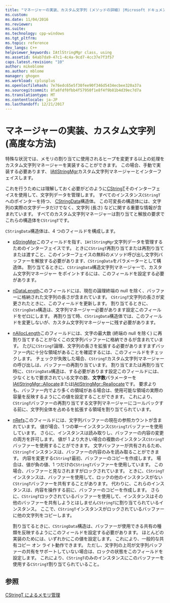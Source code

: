 ```yaml
---
title: "マネージャーの実装、カスタム文字列 (メソッドの詳細) |Microsoft ドキュメント"
ms.custom: 
ms.date: 11/04/2016
ms.reviewer: 
ms.suite: 
ms.technology: cpp-windows
ms.tgt_pltfrm: 
ms.topic: reference
dev_langs: C++
helpviewer_keywords: IAtlStringMgr class, using
ms.assetid: 64ab7da9-47c1-4c4a-9cd7-4cc37e7f3f57
caps.latest.revision: "10"
author: mikeblome
ms.author: mblome
manager: ghogen
ms.workload: cplusplus
ms.openlocfilehash: 7e76edc65e5f30fee90f346d5434ecbee320a37a
ms.sourcegitcommit: 8fa8fdf0fbb4f57950f1e8f4f9b81b4d39ec7d7a
ms.translationtype: MT
ms.contentlocale: ja-JP
ms.lasthandoff: 12/21/2017
---
```

# <a name="implementation-of-a-custom-string-manager-advanced-method"></a>マネージャーの実装、カスタム文字列 (高度な方法)
特殊な状況では、メモリの割り当てに使用されるヒープを変更する以上の処理をカスタム文字列マネージャーを実装することができます。 この場合、手動で実装する必要あります、 [IAtlStringMgr](../atl-mfc-shared/reference/iatlstringmgr-class.md)カスタム文字列マネージャーとインターフェイスします。  
  
 これを行うためには理解しておく必要がどのように[CStringT](../atl-mfc-shared/reference/cstringt-class.md)そのインターフェイスを使用して、文字列データを管理します。 すべてのインスタンス`CStringT`へのポインターを持つ、 [CStringData](../atl-mfc-shared/reference/cstringdata-class.md)構造体。 この可変長の構造体には、文字列の実際の文字データだけでなく、文字列 (長さ) などに関する重要な情報が含まれています。 すべてのカスタム文字列マネージャーは割り当てと解放の要求でこれらの構造体を`CStringT`です。  
  
 `CStringData`構造体は、4 つのフィールドを構成します。  
  
-   [pStringMgr](../atl-mfc-shared/reference/cstringdata-class.md#pstringmgr)このフィールドを指す、`IAtlStringMgr`文字列データを管理するためのインターフェイスです。 ときに`CStringT`再割り当てまたは再割り当てまたは渡すこと、このインターフェイスの無料のメソッド呼び出し文字列バッファーを解放する必要があります、`CStringData`をパラメーターとして構造体。 割り当てるときに、`CStringData`構造文字列マネージャーで、カスタム文字列マネージャー をポイントするには、このフィールドを設定する必要があります。  
  
-   [nDataLength](../atl-mfc-shared/reference/cstringdata-class.md#ndatalength)このフィールドには、現在の論理終端の null を除く、バッファーに格納された文字列の長さが含まれています。 `CStringT`文字列の長さが変更されたときに、このフィールドを更新します。 割り当てるときに、`CStringData`構造は、文字列マネージャー必要があります設定このフィールドをゼロにします。 再割り当て時、`CStringData`構造体では、このフィールドを変更しないが、カスタム文字列マネージャーに残す必要があります。  
  
-   [nAllocLength](../atl-mfc-shared/reference/cstringdata-class.md#nalloclength)このフィールドには、文字の最大数 (終端の null を除く) に再割り当てすることがなくこの文字列バッファーに格納できるが含まれています。 たびに`CStringT`論理、文字列の長さを拡張する必要がありますまずバッファー内に十分な領域があることを確認するには、このフィールドをチェックします。 チェックが失敗した場合、`CStringT`カスタム文字列マネージャーの呼び出しは、バッファーの再割り当ています。 割り当てまたは再割り当て時に、`CStringData`構造は、する必要があります設定このフィールドには、少なくともで要求されている文字の数、**文字数**パラメーターを[IAtlStringMgr::Allocate](../atl-mfc-shared/reference/iatlstringmgr-class.md#allocate)または[IAtlStringMgr::Reallocate](../atl-mfc-shared/reference/iatlstringmgr-class.md#reallocate)です。 要求よりも、バッファー内でより多くの領域がある場合は、使用可能な領域の実際の容量を反映するようにこの値を設定することができます。 これにより、`CStringT`バッファーの再割り当てする文字列マネージャーにコールバックする前に、文字列全体を占めるを拡張する領域を割り当てられています。  
  
-   [nRefs](../atl-mfc-shared/reference/cstringdata-class.md#nrefs)このフィールドには、文字列バッファーの現在の参照カウントが含まれています。 値が場合、1 つの単一インスタンス`CStringT`バッファーを使用しています。 さらに、インスタンスは読み取りし、バッファーの内容の変更の両方を許可します。 値が 1 より大きい場合の複数のインスタンス`CStringT`バッファーを使用することができます。 文字バッファーが共有されるため、`CStringT`インスタンスは、バッファーの内容のみを読み取ることができます。 内容を変更する`CStringT`最初、バッファーのコピーを作成します。 場合は、値が負の値、1 つだけの`CStringT`バッファーを使用しています。 この場合、バッファーと見なされますがロックされています。 ときに、`CStringT`インスタンスは、バッファーを使用して、ロックの他のインスタンスがない`CStringT`バッファーを共有することがあります。 代わりに、これらのインスタンスは、内容を操作する前に、バッファーのコピーを作成します。 さらに、`CStringT`ロックされているバッファーを使用して、インスタンスはその他のバッファーを共有しようとはしません`CStringT`に割り当てられているインスタンス。 ここで、`CStringT`インスタンスがロックされているバッファーに他の文字列をコピーします。  
  
     割り当てるときに、`CStringData`構造は、バッファーが使用できる共有の種類を反映するようにこのフィールドを設定する必要があります。 ほとんどの実装のためには、いずれかにこの値を設定します。 これにより、一般的な共有コピー オン ライト動作できます。 ただし、文字列の上司が文字列バッファーの共有をサポートしていない場合は、ロックの状態をこのフィールドを設定します。 これにより、`CStringT`のみのインスタンスにこのバッファーを使用する`CStringT`割り当てられていること。  
  
## <a name="see-also"></a>参照  
 [CStringT によるメモリ管理](../atl-mfc-shared/memory-management-with-cstringt.md)

